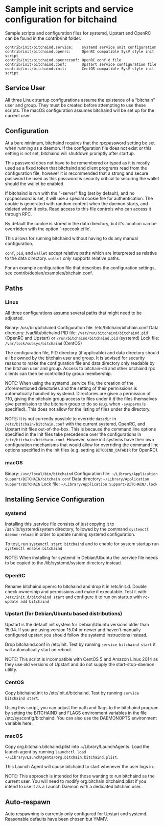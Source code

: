 Sample init scripts and service configuration for bitchaind
==========================================================

Sample scripts and configuration files for systemd, Upstart and OpenRC
can be found in the contrib/init folder.

    contrib/init/bitchaind.service:    systemd service unit configuration
    contrib/init/bitchaind.openrc:     OpenRC compatible SysV style init script
    contrib/init/bitchaind.openrcconf: OpenRC conf.d file
    contrib/init/bitchaind.conf:       Upstart service configuration file
    contrib/init/bitchaind.init:       CentOS compatible SysV style init script

Service User
---------------------------------

All three Linux startup configurations assume the existence of a "bitchain" user
and group.  They must be created before attempting to use these scripts.
The macOS configuration assumes bitchaind will be set up for the current user.

Configuration
---------------------------------

At a bare minimum, bitchaind requires that the rpcpassword setting be set
when running as a daemon.  If the configuration file does not exist or this
setting is not set, bitchaind will shutdown promptly after startup.

This password does not have to be remembered or typed as it is mostly used
as a fixed token that bitchaind and client programs read from the configuration
file, however it is recommended that a strong and secure password be used
as this password is security critical to securing the wallet should the
wallet be enabled.

If bitchaind is run with the "-server" flag (set by default), and no rpcpassword is set,
it will use a special cookie file for authentication. The cookie is generated with random
content when the daemon starts, and deleted when it exits. Read access to this file
controls who can access it through RPC.

By default the cookie is stored in the data directory, but it's location can be overridden
with the option '-rpccookiefile'.

This allows for running bitchaind without having to do any manual configuration.

`conf`, `pid`, and `wallet` accept relative paths which are interpreted as
relative to the data directory. `wallet` *only* supports relative paths.

For an example configuration file that describes the configuration settings,
see contrib/debian/examples/bitchain.conf.

Paths
---------------------------------

### Linux

All three configurations assume several paths that might need to be adjusted.

Binary:              /usr/bin/bitchaind
Configuration file:  /etc/bitchain/bitchain.conf
Data directory:      /var/lib/bitchaind
PID file:            `/var/run/bitchaind/bitchaind.pid` (OpenRC and Upstart) or `/run/bitchaind/bitchaind.pid` (systemd)
Lock file:           `/var/lock/subsys/bitchaind` (CentOS)

The configuration file, PID directory (if applicable) and data directory
should all be owned by the bitchain user and group.  It is advised for security
reasons to make the configuration file and data directory only readable by the
bitchain user and group.  Access to bitchain-cli and other bitchaind rpc clients
can then be controlled by group membership.

NOTE: When using the systemd .service file, the creation of the aforementioned
directories and the setting of their permissions is automatically handled by
systemd. Directories are given a permission of 710, giving the bitchain group
access to files under it _if_ the files themselves give permission to the
bitchain group to do so (e.g. when `-sysperms` is specified). This does not allow
for the listing of files under the directory.

NOTE: It is not currently possible to override `datadir` in
`/etc/bitchain/bitchain.conf` with the current systemd, OpenRC, and Upstart init
files out-of-the-box. This is because the command line options specified in the
init files take precedence over the configurations in
`/etc/bitchain/bitchain.conf`. However, some init systems have their own
configuration mechanisms that would allow for overriding the command line
options specified in the init files (e.g. setting `BITCOIND_DATADIR` for
OpenRC).

### macOS

Binary:              `/usr/local/bin/bitchaind`
Configuration file:  `~/Library/Application Support/BITCHAIN/bitchain.conf`
Data directory:      `~/Library/Application Support/BITCHAIN`
Lock file:           `~/Library/Application Support/BITCHAIN/.lock`

Installing Service Configuration
-----------------------------------

### systemd

Installing this .service file consists of just copying it to
/usr/lib/systemd/system directory, followed by the command
`systemctl daemon-reload` in order to update running systemd configuration.

To test, run `systemctl start bitchaind` and to enable for system startup run
`systemctl enable bitchaind`

NOTE: When installing for systemd in Debian/Ubuntu the .service file needs to be copied to the /lib/systemd/system directory instead.

### OpenRC

Rename bitchaind.openrc to bitchaind and drop it in /etc/init.d.  Double
check ownership and permissions and make it executable.  Test it with
`/etc/init.d/bitchaind start` and configure it to run on startup with
`rc-update add bitchaind`

### Upstart (for Debian/Ubuntu based distributions)

Upstart is the default init system for Debian/Ubuntu versions older than 15.04. If you are using version 15.04 or newer and haven't manually configured upstart you should follow the systemd instructions instead.

Drop bitchaind.conf in /etc/init.  Test by running `service bitchaind start`
it will automatically start on reboot.

NOTE: This script is incompatible with CentOS 5 and Amazon Linux 2014 as they
use old versions of Upstart and do not supply the start-stop-daemon utility.

### CentOS

Copy bitchaind.init to /etc/init.d/bitchaind. Test by running `service bitchaind start`.

Using this script, you can adjust the path and flags to the bitchaind program by
setting the BITCHAIND and FLAGS environment variables in the file
/etc/sysconfig/bitchaind. You can also use the DAEMONOPTS environment variable here.

### macOS

Copy org.bitchain.bitchaind.plist into ~/Library/LaunchAgents. Load the launch agent by
running `launchctl load ~/Library/LaunchAgents/org.bitchain.bitchaind.plist`.

This Launch Agent will cause bitchaind to start whenever the user logs in.

NOTE: This approach is intended for those wanting to run bitchaind as the current user.
You will need to modify org.bitchain.bitchaind.plist if you intend to use it as a
Launch Daemon with a dedicated bitchain user.

Auto-respawn
-----------------------------------

Auto respawning is currently only configured for Upstart and systemd.
Reasonable defaults have been chosen but YMMV.
